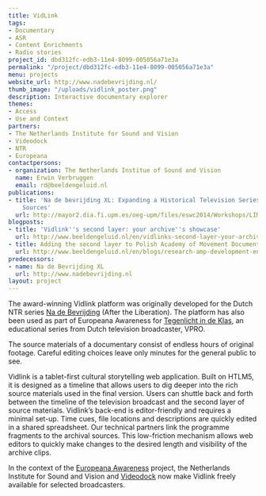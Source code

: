```yaml
---
title: VidLink
tags:
- Documentary
- ASR
- Content Enrichments
- Radio stories
project_id: dbd312fc-edb3-11e4-8099-005056a71e3a
permalink: "/project/dbd312fc-edb3-11e4-8099-005056a71e3a"
menu: projects
website_url: http://www.nadebevrijding.nl/
thumb_image: "/uploads/vidlink_poster.png"
description: Interactive documentary explorer
themes:
- Access
- Use and Context
partners:
- The Netherlands Institute for Sound and Vision
- Videodock
- NTR
- Europeana
contactpersons:
- organization: The Netherlands Institue of Sound and Vision
  name: Erwin Verbruggen
  email: rd@beeldengeluid.nl
publications:
- title: 'Na de bevrijding XL: Expanding a Historical Television Series with Archival
    Sources'
  url: http://mayor2.dia.fi.upm.es/oeg-upm/files/eswc2014/Workshops/LIME2014/lime2014_submission_6.pdf
blogposts:
- title: 'Vidlink''s second layer: your archive''s showcase'
  url: http://www.beeldengeluid.nl/en/vidlinks-second-layer-your-archives-showcase
- title: Adding the second layer to Polish Academy of Movement Documentary
  url: http://www.beeldengeluid.nl/en/blogs/research-amp-development-en/201503/adding-second-layer-polish-academy-movement-documentary
predecessors:
- name: Na de Bevrijding XL
  url: http://www.nadebevrijding.nl
layout: project
---
```


The award-winning Vidlink platform was originally developed for the Dutch NTR series [Na de Bevrijding](http://www.nadebevrijding.nl/) (After the Liberation). The platform has also been used as part of Europeana Awareness for [Tegenlicht in de Klas](http://www.tegenlichtindeklas.nl/), an educational series from Dutch television broadcaster, VPRO.

The source materials of a documentary consist of endless hours of original footage. Careful editing choices leave only minutes for the general public to see. 

Vidlink is a tablet-first cultural storytelling web application. Built on HTLM5, it is designed as a timeline that allows users to dig deeper into the rich source materials used in the final version. Users can shuttle back and forth between the timeline of the television broadcast and the second layer of source materials. Vidlink’s back-end is editor-friendly and requires a minimal set-up. Time cues, file locations and descriptions are quickly edited in a shared spreadsheet. Our technical partners link the programme fragments to the archival sources. This low-friction mechanism allows web editors to quickly make changes to the desired length and visibility of the archive clips.

In the context of the [Europeana Awareness](http://pro.europeana.eu/web/europeana-awareness) project, the Netherlands Institute for Sound and Vision and [Videodock](http://videodock.com/) now make Vidlink freely available for selected broadcasters.
